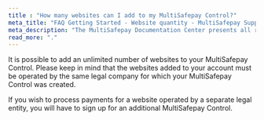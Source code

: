 ```yaml
---
title : "How many websites can I add to my MultiSafepay Control?"
meta_title: "FAQ Getting Started - Website quantity - MultiSafepay Support"
meta_description: "The MultiSafepay Documentation Center presents all relevant information about our Plugins and API. You can also find support pages for Payment Methods, Tools and General Questions as well as the contact details of our Support and Integration Teams."
read_more: "."
---
```


It is possible to add an unlimited number of websites to your MultiSafepay Control. Please keep in mind that the websites added to your account must be operated by the same legal company for which your MultiSafepay Control was created.

If you wish to process payments for a website operated by a separate legal entity, you will have to sign up for an additional MultiSafepay Control.
